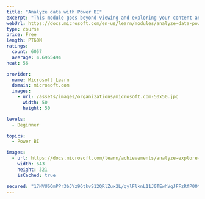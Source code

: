 ```yaml
---
title: "Analyze data with Power BI"
excerpt: "This module goes beyond viewing and exploring your content and explains how to interact with it by working with reports and dashboards to uncover and share new business insights."
webUrl: https://docs.microsoft.com/en-us/learn/modules/analyze-data-power-bi/
type: course
price: Free
length: PT60M
ratings:
  count: 6057
  average: 4.6965494
heat: 56

provider:
  name: Microsoft Learn
  domain: microsoft.com
  images:
    - url: /assets/images/organizations/microsoft.com-50x50.jpg
      width: 50
      height: 50

levels:
  - Beginner

topics:
  - Power BI

images:
  - url: https://docs.microsoft.com/learn/achievements/analyze-explore-data-power-bi-social.png
    width: 643
    height: 321
    isCached: true

secured: "17NVU6OmPPr3bJYz96tkvS12QRlZux2L/qylFlknL11J0TEwhVqJFFzRfP0OYjK+WpgvoY8/eU2t2mViV3dsMg727ErKetZ48vX0TKGa1viIOa7lkG+ltByL0ig9Qwi+ddx07JmVC2oLQljdZf8OZw1jw/L0wsG8Dj2hQ+xTFKf1ahTpSsxMoxBUH6OQfQx1EBVwYA3LCoEL/aSZb4Yc5E5wkCmyZ/1U7JJjPdSxJqtXKTPxijqtHbGprHDFf0HT2Wt9VBsHLz10KZbQfv0ukOrch5NHMvNzTuNhZdwVEsivmXsERNMa0XaD5UPzSB0YJ7qNn+WgHW99TEsGhoAHyaELgM8AQl08JggEYsGZ1xGQqMVuT/EE+GkKmC3MCoV1siGJX8rw7ep/wY7C+73/SN6Xcr5ze8B7QzYVhlr95kU=;b25+jOEjAHJNtPRoDuPSdw=="
---
```


